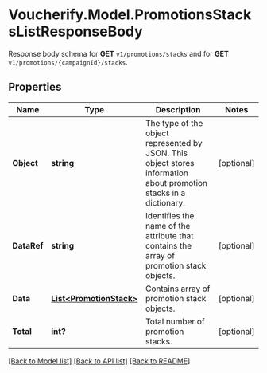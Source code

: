 # Voucherify.Model.PromotionsStacksListResponseBody
Response body schema for **GET** `v1/promotions/stacks` and for **GET** `v1/promotions/{campaignId}/stacks`.

## Properties

Name | Type | Description | Notes
------------ | ------------- | ------------- | -------------
**Object** | **string** | The type of the object represented by JSON. This object stores information about promotion stacks in a dictionary. | [optional] 
**DataRef** | **string** | Identifies the name of the attribute that contains the array of promotion stack objects. | [optional] 
**Data** | [**List&lt;PromotionStack&gt;**](PromotionStack.md) | Contains array of promotion stack objects. | [optional] 
**Total** | **int?** | Total number of promotion stacks. | [optional] 

[[Back to Model list]](../README.md#documentation-for-models) [[Back to API list]](../README.md#documentation-for-api-endpoints) [[Back to README]](../README.md)

